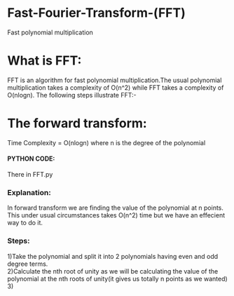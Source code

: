 # Fast-Fourier-Transform-(FFT)
Fast polynomial multiplication

# What is FFT:
FFT is an algorithm for fast polynomial multiplication.The usual polynomial multiplication takes a complexity of O(n^2) while FFT takes a complexity of O(nlogn).
The following steps illustrate FFT:-


# The forward transform:
Time Complexity = O(nlogn) where n is the degree of the polynomial 

#### PYTHON CODE:
There in FFT.py

### Explanation:
In forward transform we are finding the value of the polynomial at n points. This under usual circumstances takes O(n^2) time but we have an effecient way to do it.
### Steps:
1)Take the polynomial and split it into 2 polynomials having even and odd degree terms.  
2)Calculate the nth root of unity as we will be calculating the value of the polynomial at the nth roots of unity(it gives us totally n points as we wanted)    
3)
